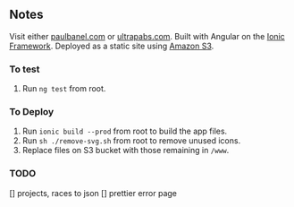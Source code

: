 ## Notes
Visit either [paulbanel.com](https://www.paulbanel.com) or [ultrapabs.com](https://www.ultrapabs.com).
Built with Angular on the [Ionic Framework](https://ionicframework.com/getting-started#cli).
Deployed as a static site using [Amazon S3](https://docs.aws.amazon.com/AmazonS3/latest/dev/WebsiteHosting.html).


### To test
1. Run `ng test` from root.

### To Deploy
1. Run `ionic build --prod` from root to build the app files.
2. Run `sh ./remove-svg.sh` from root to remove unused icons.
2. Replace files on S3 bucket with those remaining in `/www`.

### TODO

[] projects, races to json
[] prettier error page
